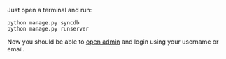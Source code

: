 Just open a terminal and run:

    python manage.py syncdb
    python manage.py runserver

Now you should be able to [open admin](http://localhost:8000/admin) and login using your username or email.
